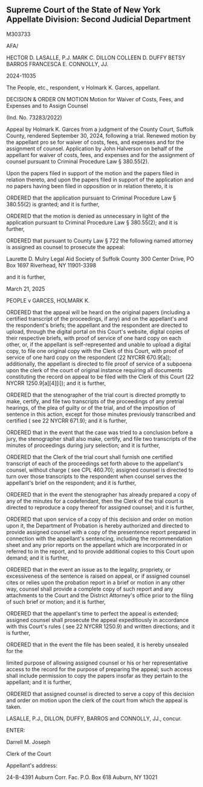 ## Supreme Court of the State of New York Appellate Division: Second Judicial Department

M303733

AFA/

HECTOR D. LASALLE, P.J. MARK C. DILLON COLLEEN D. DUFFY BETSY BARROS FRANCESCA E. CONNOLLY, JJ.

2024-11035

The People, etc., respondent, v Holmark K. Garces, appellant.

DECISION &amp; ORDER ON MOTION Motion for Waiver of Costs, Fees, and Expenses and to Assign Counsel

(Ind. No. 73283/2022)

Appeal by Holmark K. Garces  from a judgment of the County Court, Suffolk County, rendered September 30, 2024, following a trial.  Renewed motion by the appellant pro se for waiver of costs, fees, and expenses and for the assignment of counsel.  Application by John Halverson on behalf of the appellant for waiver of costs, fees, and expenses and for the assignment of counsel pursuant to Criminal Procedure Law § 380.55(2).

Upon the papers filed in support of the motion and the papers filed in relation thereto, and upon the papers filed in support of the application and no papers having been filed in opposition or in relation thereto, it is

ORDERED that the application pursuant to Criminal Procedure Law § 380.55(2) is granted; and it is further,

ORDERED that the motion is denied as unnecessary in light of the application pursuant to Criminal Procedure Law § 380.55(2); and it is further,

ORDERED that pursuant to County Law § 722 the following named attorney is assigned as counsel to prosecute the appeal:

Laurette D. Mulry Legal Aid Society of Suffolk County 300 Center Drive, PO Box 1697 Riverhead, NY 11901-3398

and it is further,

March 21, 2025

PEOPLE v GARCES, HOLMARK K.

ORDERED that the appeal will be heard on the original papers (including a certified transcript of the proceedings, if any) and on the appellant's and the respondent's briefs; the appellant and the respondent  are directed to upload, through the digital portal on this Court's website, digital copies of their respective briefs, with proof of service of one hard copy on each other, or, if the appellant is self-represented and unable to upload a digital copy, to file one original copy with the Clerk of this Court, with proof of service of one hard copy on the respondent (22 NYCRR 670.9[a]); additionally, the appellant is directed to file proof of service of a subpoena upon the clerk of the court of original instance requiring all documents constituting the record on appeal to be filed with the Clerk of this Court (22 NYCRR 1250.9[a][4][i]); and it is further,

ORDERED that the stenographer of the trial court is directed promptly to make, certify, and file two transcripts of the proceedings of any pretrial hearings, of the plea of guilty or of the trial, and of the imposition of sentence in this action, except for those minutes previously transcribed and certified ( see 22 NYCRR 671.9); and it is further,

ORDERED that in the event that the case was tried to a conclusion before a jury, the stenographer shall also make, certify, and file two transcripts of the minutes of proceedings during jury selection; and it is further,

ORDERED that the Clerk of the trial court shall furnish one certified transcript of each of the proceedings set forth above to the appellant's counsel, without charge ( see CPL 460.70); assigned counsel is directed to turn over those transcripts to the respondent when counsel serves the appellant's brief on the respondent; and it is further,

ORDERED that in the event the stenographer has already prepared a copy of any of the minutes for a codefendant, then the Clerk of the trial court is directed to reproduce a copy thereof for assigned counsel; and it is further,

ORDERED that upon service of a copy of this decision and order on motion upon it, the Department of Probation is hereby authorized and directed to provide assigned counsel with a copy of the presentence report prepared in connection with the appellant's sentencing, including the recommendation sheet and any prior reports on the appellant which are incorporated in or referred to in the report, and to provide additional copies to this Court upon demand; and it is further,

ORDERED that in the event an issue as to the legality, propriety, or excessiveness of the sentence is raised on appeal, or if assigned counsel cites or relies upon the probation report in a brief or motion in any other way, counsel shall provide a complete copy of such report and any attachments to the Court and the District Attorney's office prior to the filing of such brief or motion; and it is further,

ORDERED that the appellant's time to perfect the appeal is extended; assigned counsel shall prosecute  the  appeal expeditiously in  accordance with  this  Court's  rules ( see 22 NYCRR 1250.9) and written directions; and it is further,

ORDERED that in the event the file has been sealed, it is hereby unsealed for the

limited purpose of allowing assigned counsel or his or her representative access to the record for the purpose of preparing the appeal; such access shall include permission to copy the papers insofar as they pertain to the appellant; and it is further,

ORDERED that assigned counsel is directed to serve a copy of this decision and order on motion upon the clerk of the court from which the appeal is taken.

LASALLE, P.J., DILLON, DUFFY, BARROS and CONNOLLY, JJ., concur.

<!-- image -->

ENTER:

Darrell M. Joseph

Clerk of the Court

Appellant's address:

24-B-4391 Auburn Corr. Fac. P.O. Box 618 Auburn, NY 13021